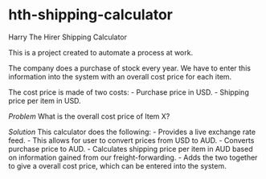 # hth-shipping-calculator
Harry The Hirer Shipping Calculator

This is a project created to automate a process at work.

The company does a purchase of stock every year. We have to enter this information into the system with an overall cost price for each item. 

The cost price is made of two costs: 
    - Purchase price in USD.
    - Shipping price per item in USD.

*Problem*
What is the overall cost price of Item X?

*Solution*
This calculator does the following:
    - Provides a live exchange rate feed.
        - This allows for user to convert prices from USD to AUD.
    - Converts purchase price to AUD.
    - Calculates shipping price per item in AUD based on information gained from our freight-forwarding.
    - Adds the two together to give a overall cost price, which can be entered into the system. 


